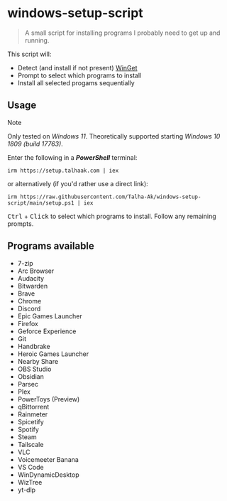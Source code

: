# windows-setup-script
> A small script for installing programs I probably need to get up and running.

This script will:
- Detect (and install if not present) [WinGet](https://github.com/microsoft/winget-cli)
- Prompt to select which programs to install
- Install all selected progams sequentially

## Usage

> [!NOTE]
> Only tested on *Windows 11*. Theoretically supported starting *Windows 10 1809 (build 17763)*.

Enter the following in a ***PowerShell*** terminal:

```
irm https://setup.talhaak.com | iex
```

or alternatively (if you'd rather use a direct link):

```
irm https://raw.githubusercontent.com/Talha-Ak/windows-setup-script/main/setup.ps1 | iex
```

<kbd>Ctrl</kbd> + <kbd>Click</kbd> to select which programs to install.
Follow any remaining prompts.

## Programs available

- 7-zip
- Arc Browser
- Audacity
- Bitwarden
- Brave
- Chrome
- Discord
- Epic Games Launcher
- Firefox
- Geforce Experience
- Git
- Handbrake
- Heroic Games Launcher
- Nearby Share
- OBS Studio
- Obsidian
- Parsec
- Plex
- PowerToys (Preview)
- qBittorrent
- Rainmeter
- Spicetify
- Spotify
- Steam
- Tailscale
- VLC
- Voicemeeter Banana
- VS Code
- WinDynamicDesktop
- WizTree
- yt-dlp
